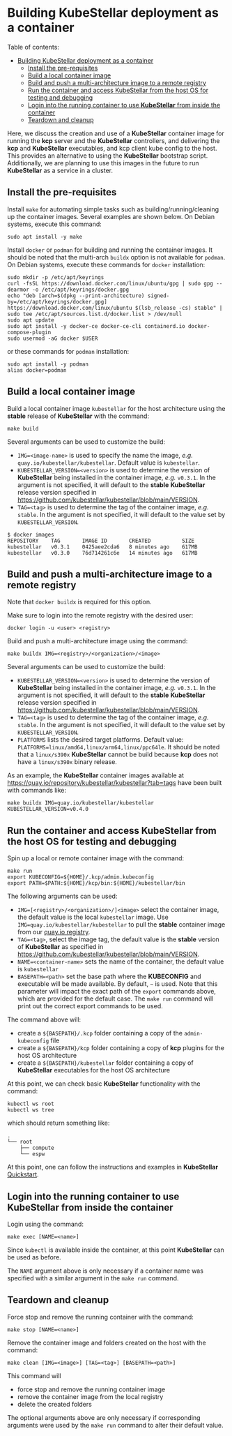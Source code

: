 # Building KubeStellar deployment as a container

Table of contents:
- [Building KubeStellar deployment as a container](#building-kubestellar-deployment-as-a-container)
  - [Install the pre-requisites](#install-the-pre-requisites)
  - [Build a local container image](#build-a-local-container-image)
  - [Build and push a multi-architecture image to a remote registry](#build-and-push-a-multi-architecture-image-to-a-remote-registry)
  - [Run the container and access KubeStellar from the host OS for testing and debugging](#run-the-container-and-access-kubestellar-from-the-host-os-for-testing-and-debugging)
  - [Login into the running container to use **KubeStellar** from inside the container](#login-into-the-running-container-to-use-kubestellar-from-inside-the-container)
  - [Teardown and cleanup](#teardown-and-cleanup)

Here, we discuss the creation and use of a **KubeStellar** container image for running the **kcp** server and the **KubeStellar** controllers, and delivering the **kcp** and **KubeStellar** executables, and kcp client kube config to the host. This provides an alternative to using the **KubeStellar** bootstrap script. Additionally, we are planning to use this images in the future to run **KubeStellar** as a service in a cluster.

## Install the pre-requisites

Install `make` for automating simple tasks such as building/running/cleaning up the container images. Several examples are shown below. On Debian systems, execute this command:

```shell
sudo apt install -y make
```

Install `docker` or `podman` for building and running the container images. It should be noted that the multi-arch `buildx` option is not available for `podman`. On Debian systems, execute these commands for `docker` installation:

```shell
sudo mkdir -p /etc/apt/keyrings
curl -fsSL https://download.docker.com/linux/ubuntu/gpg | sudo gpg --dearmor -o /etc/apt/keyrings/docker.gpg
echo "deb [arch=$(dpkg --print-architecture) signed-by=/etc/apt/keyrings/docker.gpg] https://download.docker.com/linux/ubuntu $(lsb_release -cs) stable" | sudo tee /etc/apt/sources.list.d/docker.list > /dev/null
sudo apt update
sudo apt install -y docker-ce docker-ce-cli containerd.io docker-compose-plugin
sudo usermod -aG docker $USER
```

or these commands for `podman` installation:

```shell
sudo apt install -y podman
alias docker=podman
```

## Build a local container image

Build a local container image `kubestellar` for the host architecture using the **stable** release of **KubeStellar** with the command:

```shell
make build
```

Several arguments can be used to customize the build:

- `IMG=<image-name>` is used to specify the name the image, *e.g.* `quay.io/kubestellar/kubestellar`. Default value is `kubestellar`.
- `KUBESTELLAR_VERSION=<version>` is used to determine the version of **KubeStellar** being installed in the container image, *e.g.* `v0.3.1`. In the argument is not specified, it will default to the **stable** **KubeStellar** release version specified in https://github.com/kubestellar/kubestellar/blob/main/VERSION.
- `TAG=<tag>` is used to determine the tag of the container image, *e.g.* `stable`. In the argument is not specified, it will default to the value set by `KUBESTELLAR_VERSION`.

```shell
$ docker images
REPOSITORY    TAG       IMAGE ID       CREATED          SIZE
kubestellar   v0.3.1    0425aee2cda6   8 minutes ago    617MB
kubestellar   v0.3.0    76d714261c6e   14 minutes ago   617MB
```

## Build and push a multi-architecture image to a remote registry

Note that `docker buildx` is required for this option.

Make sure to login into the remote registry with the desired user:

```shell
docker login -u <user> <registry>
```

Build and push a multi-architecture image using the command:

```shell
make buildx IMG=<registry>/<organization>/<image>
```

Several arguments can be used to customize the build:

- `KUBESTELLAR_VERSION=<version>` is used to determine the version of **KubeStellar** being installed in the container image, *e.g.* `v0.3.1`. In the argument is not specified, it will default to the **stable** **KubeStellar** release version specified in https://github.com/kubestellar/kubestellar/blob/main/VERSION.
- `TAG=<tag>` is used to determine the tag of the container image, *e.g.* `stable`. In the argument is not specified, it will default to the value set by `KUBESTELLAR_VERSION`.
- `PLATFORMS` lists the desired target platforms. Default value: `PLATFORMS=linux/amd64,linux/arm64,linux/ppc64le`. It should be noted that a `linux/s390x` **KubeStellar**  cannot be build because **kcp** does not have a `linux/s390x` binary release.

As an example, the **KubeStellar** container images available at https://quay.io/repository/kubestellar/kubestellar?tab=tags have been built with commands like:

```shell
make buildx IMG=quay.io/kubestellar/kubestellar KUBESTELLAR_VERSION=v0.4.0
```

## Run the container and access KubeStellar from the host OS for testing and debugging

Spin up a local or remote container image with the command:

```shell
make run
export KUBECONFIG=${HOME}/.kcp/admin.kubeconfig
export PATH=$PATH:${HOME}/kcp/bin:${HOME}/kubestellar/bin
```

The following arguments can be used:

- `IMG=[<registry>/<organization>/]<image>` select the container image, the default value is the local `kubestellar` image. Use `IMG=quay.io/kubestellar/kubestellar` to pull the **stable** container image from our [quay.io registry](https://quay.io/repository/kubestellar/kubestellar?tab=tags).
- `TAG=<tag>`, select the image tag, the default value is the **stable** version of **KubeStellar** as specified in https://github.com/kubestellar/kubestellar/blob/main/VERSION.
- `NAME=<container-name>` sets the name of the container, the default value is `kubestellar`
- `BASEPATH=<path>` set the base path where the **KUBECONFIG** and executable will be made available. By default, `~` is used. Note that this parameter will impact the exact path of the `export` commands above, which are provided for the default case. The `make run` command will print out the correct export commands to be used.

The command above will:

- create a `${BASEPATH}/.kcp` folder containing a copy of the `admin-kubeconfig` file
- create a `${BASEPATH}/kcp` folder containing a copy of **kcp** plugins for the host OS architecture
- create a `${BASEPATH}/kubestellar` folder containing a copy of **KubeStellar** executables for the host OS architecture

At this point, we can check basic **KubeStellar** functionality with the command:

```shell
kubectl ws root
kubectl ws tree
```

which should return something like:

```text
.
└── root
    ├── compute
    └── espw
```

At this point, one can follow the instructions and examples in **KubeStellar** [Quickstart](https://docs.kubestellar.io/main/Getting-Started/quickstart/).

## Login into the running container to use **KubeStellar** from inside the container

Login using the command:

```shell
make exec [NAME=<name>]
```

Since `kubectl` is available inside the container, at this point **KubeStellar** can be used as before.

The `NAME` argument above is only necessary if a container name was specified with a similar argument in the `make run` command.

## Teardown and cleanup

Force stop and remove the running container with the command:

```shell
make stop [NAME=<name>]
```

Remove the container image and folders created on the host with the command:

```shell
make clean [IMG=<image>] [TAG=<tag>] [BASEPATH=<path>]
```

This command will

- force stop and remove the running container image
- remove the container image from the local registry
- delete the created folders

The optional arguments above are only necessary if corresponding arguments were used by the `make run` command to alter their default value.
